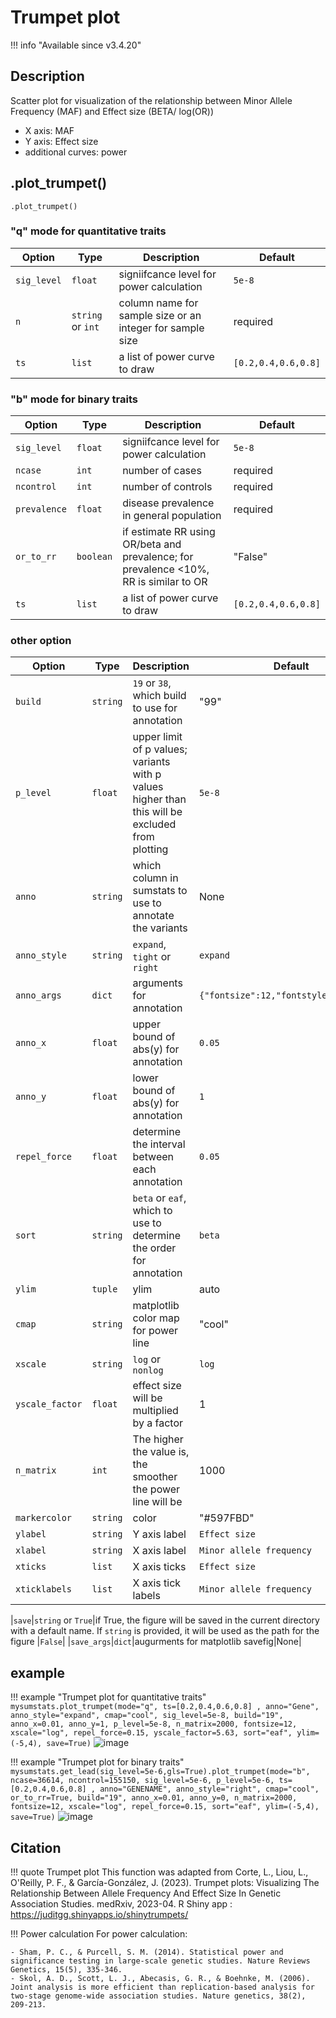 # Trumpet plot

!!! info "Available since v3.4.20"

## Description

Scatter plot for visualization of the relationship between Minor Allele Frequency (MAF) and Effect size (BETA/ log(OR))

- X axis: MAF
- Y axis: Effect size
- additional curves: power

## .plot_trumpet()

```
.plot_trumpet()
```

### "q" mode for quantitative traits

| Option      | Type              | Description                                               | Default             |
|-------------|-------------------|-----------------------------------------------------------|---------------------|
| `sig_level` | `float`           | signiifcance level for power calculation                  | `5e-8`              |
| `n`         | `string` or `int` | column name for sample size or an integer for sample size | required            |
| `ts`        | `list`            | a list of power curve to draw                             | `[0.2,0.4,0.6,0.8]` |

### "b" mode for binary traits

| Option       | Type      | Description                                                                           | Default             |
|--------------|-----------|---------------------------------------------------------------------------------------|---------------------|
| `sig_level`  | `float`   | signiifcance level for power calculation                                              | `5e-8`              |
| `ncase`      | `int`     | number of cases                                                                       | required            |
| `ncontrol`   | `int`     | number of controls                                                                    | required            |
| `prevalence` | `float`   | disease prevalence in general population                                              | required            |
| `or_to_rr`   | `boolean` | if estimate RR using OR/beta and prevalence; for prevalence <10%, RR is similar to OR | "False"             |
| `ts`         | `list`    | a list of power curve to draw                                                         | `[0.2,0.4,0.6,0.8]` |

### other option

| Option          | Type     | Description                                                                                     | Default                                |
|-----------------|----------|-------------------------------------------------------------------------------------------------|----------------------------------------|
| `build`         | `string` | `19` or `38`, which build to use for annotation                                                 | "99"                                   |
| `p_level`       | `float`  | upper limit of p values; variants with p values higher than this will be excluded from plotting | `5e-8`                                 |
| `anno`          | `string` | which column in sumstats to use to annotate the variants                                        | None                                   |
| `anno_style`    | `string` | `expand`, `tight` or `right`                                                                    | `expand`                               |
| `anno_args`     | `dict`   | arguments for annotation                                                                       | `{"fontsize":12,"fontstyle":"italic"}` |
| `anno_x`        | `float`  | upper bound of abs(y) for annotation                                                            | `0.05`                                 |
| `anno_y`        | `float`  | lower bound of abs(y) for annotation                                                            | `1`                                    |
| `repel_force`   | `float`  | determine the interval between each annotation                                                  | `0.05`                                 |
| `sort`          | `string` | `beta` or `eaf`, which to use to determine the order for annotation                             | `beta`                                 |
| `ylim`          | `tuple`  | ylim                                                                                            | auto                                   |
| `cmap`          | `string` | matplotlib color map for power line                                                             | "cool"                                 |
| `xscale`        | `string` | `log` or `nonlog`                                                                               | `log`                                  |
| `yscale_factor` | `float`  | effect size will be multiplied by a factor                                                      | 1                                      |
| `n_matrix`      | `int`    | The higher the value is, the smoother the power line will be                                    | 1000                                   |
| `markercolor`   | `string` | color                                                                                           | "#597FBD"                              |
| `ylabel`        | `string` | Y axis label                                                                                    | `Effect size`                          |
| `xlabel`        | `string` | X axis label                                                                                    | `Minor allele frequency`               |
|`xticks`|`list`|X axis ticks|`Effect size`|[0.001,0.01,0.05,0.1,0.2,0.5]|
|`xticklabels`|`list`|X axis tick labels|`Minor allele frequency`|[0.001,0.01,0.05,0.1,0.2,0.5]|

|`save`|`string` or `True`|if True, the figure will be saved in the current directory with a default name. If `string` is provided, it will be used as the path for the figure |`False`|
|`save_args`|`dict`|augurments for matplotlib savefig|None|

## example

!!! example "Trumpet plot for quantitative traits"
    ```
    mysumstats.plot_trumpet(mode="q",
                                ts=[0.2,0.4,0.6,0.8] ,
                                anno="Gene",
                                anno_style="expand",
                                cmap="cool",
                                sig_level=5e-8,
                                build="19",
                                anno_x=0.01,
                                anno_y=1,
                                p_level=5e-8,
                                n_matrix=2000,
                                fontsize=12,
                                xscale="log",
                                repel_force=0.15,
                                yscale_factor=5.63,
                                sort="eaf",
                                ylim=(-5,4),
                                save=True)
    ```
    ![image](https://github.com/Cloufield/gwaslab/assets/40289485/0b000467-4318-4045-b103-36b59aa3cd3d)


!!! example "Trumpet plot for binary traits"
    ```
    mysumstats.get_lead(sig_level=5e-6,gls=True).plot_trumpet(mode="b",
                                ncase=36614,
                                ncontrol=155150,
                                sig_level=5e-6,
                                p_level=5e-6,
                                ts=[0.2,0.4,0.6,0.8] ,
                                anno="GENENAME",
                                anno_style="right",
                                cmap="cool",
                                or_to_rr=True,
                                build="19",
                                anno_x=0.01,
                                anno_y=0,
                                n_matrix=2000,
                                fontsize=12,
                                xscale="log",
                                repel_force=0.15,
                                sort="eaf",
                                ylim=(-5,4),
                                save=True)
    ```
    ![image](https://github.com/Cloufield/gwaslab/assets/40289485/308f9e5b-386c-4f48-8ca4-dabe557ab472)

## Citation

!!! quote Trumpet plot
    This function was adapted from Corte, L., Liou, L., O'Reilly, P. F., & García-González, J. (2023). Trumpet plots: Visualizing The Relationship Between Allele Frequency And Effect Size In Genetic Association Studies. medRxiv, 2023-04. 
    R Shiny app : https://juditgg.shinyapps.io/shinytrumpets/

!!! Power calculation
    For power calculation: 

    - Sham, P. C., & Purcell, S. M. (2014). Statistical power and significance testing in large-scale genetic studies. Nature Reviews Genetics, 15(5), 335-346.
    - Skol, A. D., Scott, L. J., Abecasis, G. R., & Boehnke, M. (2006). Joint analysis is more efficient than replication-based analysis for two-stage genome-wide association studies. Nature genetics, 38(2), 209-213.
